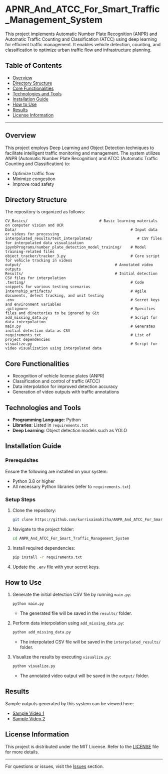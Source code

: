 # **APNR_And_ATCC_For_Smart_Traffic_Management_System**
This project implements Automatic Number Plate Recognition (ANPR) and Automatic Traffic Counting and Classification (ATCC) using deep learning for efficient traffic management. It enables vehicle detection, counting, and classification to optimize urban traffic flow and infrastructure planning.
## Table of Contents

- [Overview](#overview)
- [Directory Structure](#directory-structure)
- [Core Functionalities](#core-functionalities)
- [Technologies and Tools](#technologies-and-tools)
- [Installation Guide](#installation-guide)
- [How to Use](#how-to-use)
- [Results](#results)
- [License Information](#license-information)

---

## Overview

This project employs Deep Learning and Object Detection techniques to facilitate intelligent traffic monitoring and management. The system utilizes ANPR (Automatic Number Plate Recognition) and ATCC (Automatic Traffic Counting and Classification) to:

- Optimize traffic flow
- Minimize congestion
- Improve road safety

## Directory Structure

The repository is organized as follows:

```
CV_Basics/                                # Basic learning materials on computer vision and OCR
Data/                                                   # Input data or videos for processing
interpolated_results/test_interpolated/                    # CSV files for interpolated data visualization
ipynbPrograms/number_plate_detection_model_training/    # Model training-related files
object_tracker/tracker_3.py                             # Core script for vehicle tracking in videos
output/                                          # Annotated video outputs
Results/                                         # Initial detection CSV files for interpolation
.testing/                                               # Code snippets for various testing scenarios
Internship_artifacts/                                   # Agile documents, defect tracking, and unit testing
.env                                                    # Secret keys and environment variables
.gitignore                                              # Specifies files and directories to be ignored by Git
add_missing_data.py                                     # Script for data interpolation
main.py                                                 # Generates initial detection data as CSV
requirements.txt                                        # List of project dependencies
visualize.py                                            # Script for video visualization using interpolated data
```

## Core Functionalities

- Recognition of vehicle license plates (ANPR)
- Classification and control of traffic (ATCC)
- Data interpolation for improved detection accuracy
- Generation of video outputs with traffic annotations

## Technologies and Tools

- **Programming Language**: Python
- **Libraries**: Listed in `requirements.txt`
- **Deep Learning**: Object detection models such as YOLO

## Installation Guide

### Prerequisites

Ensure the following are installed on your system:

- Python 3.8 or higher
- All necessary Python libraries (refer to `requirements.txt`)

### Setup Steps

1. Clone the repository:
   ```bash
   git clone https://github.com/kurrisaimahitha/ANPR_And_ATCC_For_Smart_Traffic_Management_System.git
   ```
2. Navigate to the project folder:
   ```bash
   cd ANPR_And_ATCC_For_Smart_Traffic_Management_System
   ```
3. Install required dependencies:
   ```bash
   pip install -r requirements.txt
   ```
4. Update the `.env` file with your secret keys.

## How to Use

1. Generate the initial detection CSV file by running `main.py`:
   ```bash
   python main.py
   ```
   - The generated file will be saved in the `results/` folder.

2. Perform data interpolation using `add_missing_data.py`:
   ```bash
   python add_missing_data.py
   ```
   - The interpolated CSV file will be saved in the `interpolated_results/` folder.

3. Visualize the results by executing `visualize.py`:
   ```bash
   python visualize.py
   ```
   - The annotated video output will be saved in the `output/` folder.

## Results

Sample outputs generated by this system can be viewed here:

- [Sample Video 1](https://drive.google.com/file/d/18kXH2gPBrXbENc6GSOcBSypdQme7qgPY/view?usp=sharing)
- [Sample Video 2](https://drive.google.com/file/d/1htVjJBrTU6we8hHl2GbJXRxWiY0Vv5LZ/view?usp=sharing)

## License Information

This project is distributed under the MIT License. Refer to the [LICENSE](LICENSE) file for more details.

---

For questions or issues, visit the [Issues](https://github.com/kurrisaimahitha/Smart_Traffic_Management_System/issues) section.

